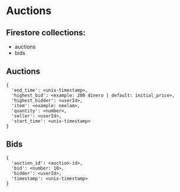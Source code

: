 # Auctions

## Firestore collections:

- auctions
- bids

## Auctions
```
{
  'end_time': <unix-timestamp>,
  'highest_bid': <example: 200 dinero | default: initial_price>,
  'highest_bidder': <userId>,
  'item': <example: neelam>,
  'quantity': <number>,
  'seller': <userId>,
  'start_time': <unix-timestamp>
}
```

## Bids
```
{
  'auction_id': <auction-id>,
  'bid': <number: 10>,
  'bidder': <userId>,
  'timestamp': <unix-timestamp>
}
```